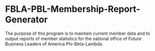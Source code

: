# FBLA-PBL-Membership-Report-Generator
The purpose of this program is to maintain current member data and to output reports of member statistics for the national office of Future Business Leaders of America Phi-Beta-Lambda.
